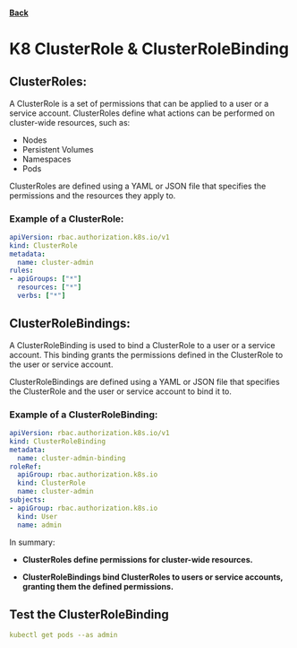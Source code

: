#### [Back](./Kubernetes-Resources.md)

# K8 ClusterRole & ClusterRoleBinding

## ClusterRoles:
A ClusterRole is a set of permissions that can be applied to a user or a service account. ClusterRoles define what actions can be performed on cluster-wide resources, such as:
+ Nodes
+ Persistent Volumes
+ Namespaces
+ Pods

ClusterRoles are defined using a YAML or JSON file that specifies the permissions and the resources they apply to.

### Example of a ClusterRole:

```yaml
apiVersion: rbac.authorization.k8s.io/v1
kind: ClusterRole
metadata:
  name: cluster-admin
rules:
- apiGroups: ["*"]
  resources: ["*"]
  verbs: ["*"]
```

## ClusterRoleBindings:
A ClusterRoleBinding is used to bind a ClusterRole to a user or a service account. This binding grants the permissions defined in the ClusterRole to the user or service account.

ClusterRoleBindings are defined using a YAML or JSON file that specifies the ClusterRole and the user or service account to bind it to.

### Example of a ClusterRoleBinding:
```yaml
apiVersion: rbac.authorization.k8s.io/v1
kind: ClusterRoleBinding
metadata:
  name: cluster-admin-binding
roleRef:
  apiGroup: rbac.authorization.k8s.io
  kind: ClusterRole
  name: cluster-admin
subjects:
- apiGroup: rbac.authorization.k8s.io
  kind: User
  name: admin
```

In summary:
+ **ClusterRoles define permissions for cluster-wide resources.**

+ **ClusterRoleBindings bind ClusterRoles to users or service accounts, granting them the defined permissions.**

## Test the ClusterRoleBinding

```yaml
kubectl get pods --as admin
```